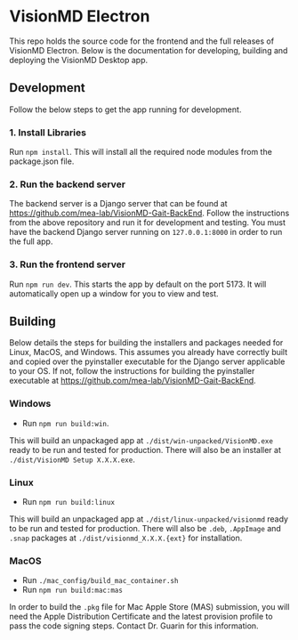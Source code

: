 # VisionMD Electron
This repo holds the source code for the frontend and the full releases of VisionMD Electron. Below is the documentation for developing, building and deploying the VisionMD Desktop app.


## Development
Follow the below steps to get the app running for development.

### 1. Install Libraries
Run `npm install`. This will install all the required node modules from the package.json file.

### 2. Run the backend server
The backend server is a Django server that can be found at https://github.com/mea-lab/VisionMD-Gait-BackEnd. Follow the instructions from the above repository and run it for development and testing. You must have the backend Django server running on `127.0.0.1:8000` in order to run the full app.

### 3. Run the frontend server
Run `npm run dev`. This starts the app by default on the port 5173. It will automatically open up a window for you to view and test.


## Building
Below details the steps for building the installers and packages needed for Linux, MacOS, and Windows. This assumes you already have correctly built and copied over the pyinstaller executable for the Django server applicable to your OS. If not, follow the instructions for building the pyinstaller executable at https://github.com/mea-lab/VisionMD-Gait-BackEnd.

### Windows
-  Run `npm run build:win`. 

This will build an unpackaged app at `./dist/win-unpacked/VisionMD.exe` ready to be run and tested for production. There will also be an installer at `./dist/VisionMD Setup X.X.X.exe`.

### Linux
- Run `npm run build:linux`

This will build an unpackaged app at `./dist/linux-unpacked/visionmd` ready to be run and tested for production. There will also be `.deb`, `.AppImage` and `.snap` packages at `./dist/visionmd_X.X.X.{ext}` for installation.

### MacOS
- Run `./mac_config/build_mac_container.sh`
- Run `npm run build:mac:mas`

In order to build the `.pkg` file for Mac Apple Store (MAS) submission, you will need the Apple Distribution Certificate and the latest provision profile to pass the code signing steps. Contact Dr. Guarin for this information.